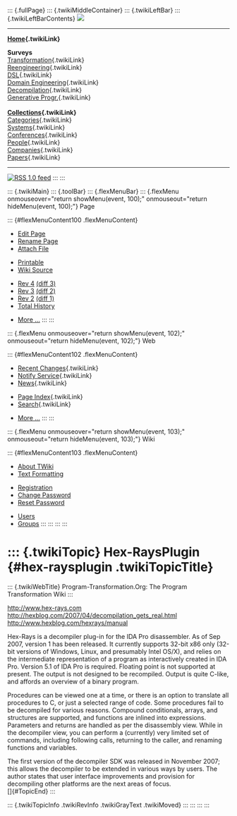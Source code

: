 ::: {.fullPage}
::: {.twikiMiddleContainer}
::: {.twikiLeftBar}
::: {.twikiLeftBarContents}
![](../pub/transformation.gif)

------------------------------------------------------------------------

**[Home](WebHome){.twikiLink}**

**Surveys**\
[Transformation](ProgramTransformation){.twikiLink}\
[Reengineering](ReengineeringWiki){.twikiLink}\
[DSL](DomainSpecificLanguages){.twikiLink}\
[Domain Engineering](DomainEngineering){.twikiLink}\
[Decompilation](DeCompilation){.twikiLink}\
[Generative Progr.](GenerativeProgrammingWiki){.twikiLink}\
\
**[Collections](CategoryCollection){.twikiLink}**\
[Categories](CategoryCategory){.twikiLink}\
[Systems](TransformationSystems){.twikiLink}\
[Conferences](TransformationConferences){.twikiLink}\
[People](TransformationPeople){.twikiLink}\
[Companies](TransformationCompanies){.twikiLink}\
[Papers](CategoryPaper){.twikiLink}

------------------------------------------------------------------------

[![](../pub/rss.gif "RSS 1.0 feed")](WebRss@skin=rss)
:::
:::

::: {.twikiMain}
::: {.toolBar}
::: {.flexMenuBar}
::: {.flexMenu onmouseover="return showMenu(event, 100);" onmouseout="return hideMenu(event, 100);"}
Page

::: {#flexMenuContent100 .flexMenuContent}
-   [Edit
    Page](http://www.program-transformation.org/edit/Transform/Hex-RaysPlugin?t=1536826495)
-   [Rename
    Page](http://www.program-transformation.org/rename/Transform/Hex-RaysPlugin)
-   [Attach
    File](http://www.program-transformation.org/attach/Transform/Hex-RaysPlugin)

<!-- -->

-   [Printable](http://www.program-transformation.org/view/Transform/Hex-RaysPlugin?skin=print.pattern)
-   [Wiki
    Source](http://www.program-transformation.org/view/Transform/Hex-RaysPlugin?skin=text&raw=on&contenttype=text/plain)

<!-- -->

-   [Rev
    4](http://www.program-transformation.org/view/Transform/Hex-RaysPlugin?rev=1.4)
    [(diff 3)](http://www.program-transformation.org/rdiff/Transform/Hex-RaysPlugin?rev1=1.4&rev2=1.3)
-   [Rev
    3](http://www.program-transformation.org/view/Transform/Hex-RaysPlugin?rev=1.3)
    [(diff 2)](http://www.program-transformation.org/rdiff/Transform/Hex-RaysPlugin?rev1=1.3&rev2=1.2)
-   [Rev
    2](http://www.program-transformation.org/view/Transform/Hex-RaysPlugin?rev=1.2)
    [(diff 1)](http://www.program-transformation.org/rdiff/Transform/Hex-RaysPlugin?rev1=1.2&rev2=1.1)
-   [Total
    History](http://www.program-transformation.org/rdiff/Transform/Hex-RaysPlugin)

<!-- -->

-   [More
    \...](http://www.program-transformation.org/oops/Transform/Hex-RaysPlugin?template=oopsmore&param1=1.4&param2=1.4)
:::
:::

::: {.flexMenu onmouseover="return showMenu(event, 102);" onmouseout="return hideMenu(event, 102);"}
Web

::: {#flexMenuContent102 .flexMenuContent}
-   [Recent Changes](WebChanges){.twikiLink}
-   [Notify Service](WebNotify){.twikiLink}
-   [News](WebNews){.twikiLink}

<!-- -->

-   [Page Index](WebIndex){.twikiLink}
-   [Search](WebSearch){.twikiLink}

<!-- -->

-   [More
    \...](http://www.program-transformation.org/oops/Transform/Hex-RaysPlugin?template=oopsmore&param1=1.4&param2=1.4)
:::
:::

::: {.flexMenu onmouseover="return showMenu(event, 103);" onmouseout="return hideMenu(event, 103);"}
Wiki

::: {#flexMenuContent103 .flexMenuContent}
-   [About
    TWiki](http://www.program-transformation.org/view/TWiki/WebHome)
-   [Text
    Formatting](http://www.program-transformation.org/view/TWiki/TextFormattingRules)

<!-- -->

-   [Registration](http://www.program-transformation.org/view/TWiki/TWikiRegistration)
-   [Change
    Password](http://www.program-transformation.org/view/TWiki/ChangePassword)
-   [Reset
    Password](http://www.program-transformation.org/view/TWiki/ResetPassword)

<!-- -->

-   [Users](http://www.program-transformation.org/view/Main/TWikiUsers)
-   [Groups](http://www.program-transformation.org/view/Main/TWikiGroups)
:::
:::
:::
:::

::: {.twikiTopic}
Hex-RaysPlugin {#hex-raysplugin .twikiTopicTitle}
==============

::: {.twikiWebTitle}
Program-Transformation.Org: The Program Transformation Wiki
:::

<http://www.hex-rays.com>\
<http://hexblog.com/2007/04/decompilation_gets_real.html>\
<http://www.hexblog.com/hexrays/manual>

Hex-Rays is a decompiler plug-in for the IDA Pro disassembler. As of Sep
2007, version 1 has been released. It currently supports 32-bit x86 only
(32-bit versions of Windows, Linux, and presumably Intel OS/X), and
relies on the intermediate representation of a program as interactively
created in IDA Pro. Version 5.1 of IDA Pro is required. Floating point
is not supported at present. The output is not designed to be
recompiled. Output is quite C-like, and affords an overview of a binary
program.

Procedures can be viewed one at a time, or there is an option to
translate all procedures to C, or just a selected range of code. Some
procedures fail to be decompiled for various reasons. Compound
conditionals, arrays, and structures are supported, and functions are
inlined into expressions. Parameters and returns are handled as per the
disassembly view. While in the decompiler view, you can perform a
(currently) very limited set of commands, including following calls,
returning to the caller, and renaming functions and variables.

The first version of the decompiler SDK was released in November 2007;
this allows the decompiler to be extended in various ways by users. The
author states that user interface improvements and provision for
decompiling other platforms are the next areas of focus.\
[]{#TopicEnd}
:::

::: {.twikiTopicInfo .twikiRevInfo .twikiGrayText .twikiMoved}
:::
:::
:::
:::
